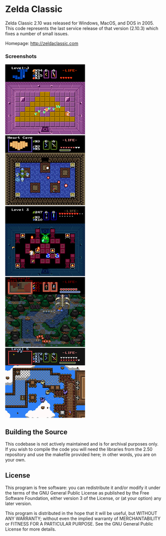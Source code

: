 # Zelda Classic
Zelda Classic 2.10 was released for Windows, MacOS, and DOS in 2005. This code represents the last service release of that version (2.10.3) which fixes a number of small issues. 

Homepage:
http://zeldaclassic.com

### Screenshots

<img src="screenshots/demo.png"> <img src="screenshots/saffith.png"> <img src="screenshots/di.png">
<img src="screenshots/tort.png"> <img src="screenshots/heavens.png">

## Building the Source

This codebase is not actively maintained and is for archival purposes only. If you wish to compile the code you will need the libraries from the 2.50 repository and use the makefile provided here; in other words, you are on your own.

## License

This program is free software: you can redistribute it and/or modify
it under the terms of the GNU General Public License as published by
the Free Software Foundation, either version 3 of the License, or
(at your option) any later version.

This program is distributed in the hope that it will be useful,
but WITHOUT ANY WARRANTY; without even the implied warranty of
MERCHANTABILITY or FITNESS FOR A PARTICULAR PURPOSE.  See the
GNU General Public License for more details.


